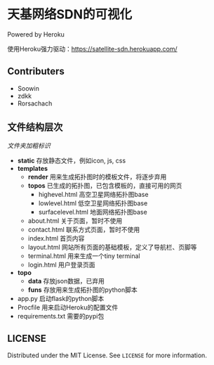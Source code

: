 # 天基网络SDN的可视化

Powered by Heroku

使用Heroku强力驱动：https://satellite-sdn.herokuapp.com/

## Contributers

- Soowin
- zdkk
- Rorsachach

## 文件结构层次

*文件夹加粗标识*

- **static** 存放静态文件，例如icon, js, css
- **templates**
  - **render** 用来生成拓扑图时的模板文件，将逐步弃用
  - **topos** 已生成的拓扑图，已包含模板的，直接可用的网页
    - highevel.html 高空卫星网络拓扑图base
    - lowlevel.html 低空卫星网络拓扑图base
    - surfacelevel.html 地面网络拓扑图base
  - about.html 关于页面，暂时不使用
  - contact.html 联系方式页面，暂时不使用
  - index.html 首页内容
  - layout.html 网站所有页面的基础模板，定义了导航栏、页脚等
  - terminal.html 用来生成一个tiny terminal
  - login.html 用户登录页面
- **topo**
  - **data** 存放json数据，已弃用
  - **funs** 存放用来生成拓扑图的python脚本
- app.py 启动flask的python脚本
- Procfile 用来启动Heroku的配置文件
- requirements.txt 需要的pypi包

## LICENSE
Distributed under the MIT License. See `LICENSE` for more information.